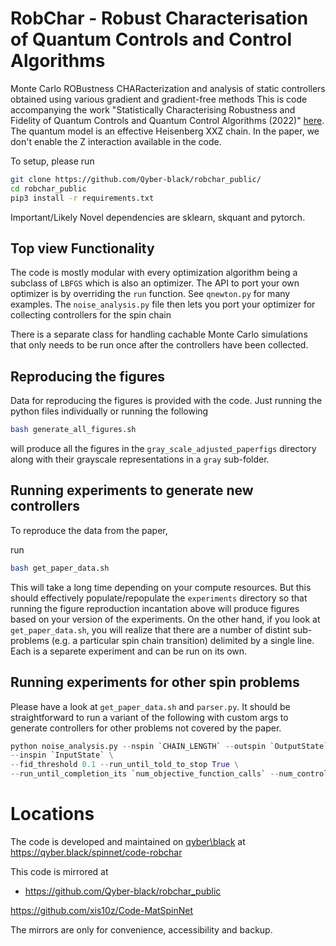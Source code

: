 # RobChar - Robust Characterisation of Quantum Controls and Control Algorithms

Monte Carlo ROBustness CHARacterization and analysis of static controllers obtained using various gradient and gradient-free methods 
This is code accompanying the work "Statistically Characterising Robustness and Fidelity of Quantum Controls and
Quantum Control Algorithms (2022)" [here](https://arxiv.org/abs/2207.07801). The quantum model is an effective Heisenberg XXZ chain. 
In the paper, we don't enable the Z interaction available in the code. 

To setup, please run 

```bash
git clone https://github.com/Qyber-black/robchar_public/
cd robchar_public
pip3 install -r requirements.txt
```

Important/Likely Novel dependencies are sklearn, skquant and pytorch.

## Top view Functionality 

The code is mostly modular with every optimization algorithm being a subclass of `LBFGS` which is also an optimizer. The API to port your own optimizer is by overriding the `run` function. See `qnewton.py` for many examples. The `noise_analysis.py` file then lets you port your optimizer for collecting controllers for the spin chain  

There is a separate class for handling cachable Monte Carlo simulations that only needs to be run once after the controllers have been collected. 

## Reproducing the figures

Data for reproducing the figures is provided with the code. Just running the python files individually or running the following

```bash
bash generate_all_figures.sh
```
will produce all the figures in the `gray_scale_adjusted_paperfigs` directory along with their grayscale representations in a `gray` sub-folder.

## Running experiments to generate new controllers

To reproduce the data from the paper,

run
```bash
bash get_paper_data.sh
```
This will take a long time depending on your compute resources. But this should effectively populate/repopulate the `experiments` directory so that running the figure reproduction incantation above will produce figures based on your version of the experiments. On the other hand, if you look at `get_paper_data.sh`, you will realize that there are a number of distint sub-problems (e.g. a particular spin chain transition) 
delimited by a single line. Each is a separete experiment and can be run on its own.

## Running experiments for other spin problems

Please have a look at `get_paper_data.sh` and `parser.py`. It should be straightforward to run a variant of the following with custom args to generate controllers for other problems not covered by the paper.

```python
python noise_analysis.py --nspin `CHAIN_LENGTH` --outspin `OutputState` \
--inspin `InputState` \
--fid_threshold 0.1 --run_until_told_to_stop True \
--run_until_completion_its `num_objective_function_calls` --num_controllers 100
```

# Locations

The code is developed and maintained on [qyber\black](https://qyber.black)
at https://qyber.black/spinnet/code-robchar

This code is mirrored at
* https://github.com/Qyber-black/robchar_public

https://github.com/xis10z/Code-MatSpinNet

The mirrors are only for convenience, accessibility and backup.
